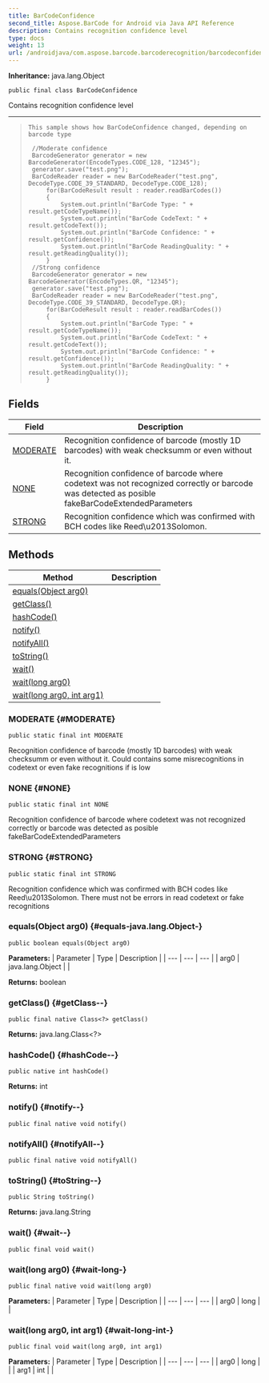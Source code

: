 ```yaml
---
title: BarCodeConfidence
second_title: Aspose.BarCode for Android via Java API Reference
description: Contains recognition confidence level
type: docs
weight: 13
url: /androidjava/com.aspose.barcode.barcoderecognition/barcodeconfidence/
---
```

**Inheritance:**
java.lang.Object
```
public final class BarCodeConfidence
```

Contains recognition confidence level

--------------------

> ```
> This sample shows how BarCodeConfidence changed, depending on barcode type
>  
>  //Moderate confidence
>  BarcodeGenerator generator = new BarcodeGenerator(EncodeTypes.CODE_128, "12345");
>  generator.save("test.png");
>  BarCodeReader reader = new BarCodeReader("test.png", DecodeType.CODE_39_STANDARD, DecodeType.CODE_128);
>      for(BarCodeResult result : reader.readBarCodes())
>      {
>          System.out.println("BarCode Type: " + result.getCodeTypeName());
>          System.out.println("BarCode CodeText: " + result.getCodeText());
>          System.out.println("BarCode Confidence: " + result.getConfidence());
>          System.out.println("BarCode ReadingQuality: " + result.getReadingQuality());
>      }
>  //Strong confidence
>  BarcodeGenerator generator = new BarcodeGenerator(EncodeTypes.QR, "12345");
>  generator.save("test.png");
>  BarCodeReader reader = new BarCodeReader("test.png", DecodeType.CODE_39_STANDARD, DecodeType.QR);
>      for(BarCodeResult result : reader.readBarCodes())
>      {
>          System.out.println("BarCode Type: " + result.getCodeTypeName());
>          System.out.println("BarCode CodeText: " + result.getCodeText());
>          System.out.println("BarCode Confidence: " + result.getConfidence());
>          System.out.println("BarCode ReadingQuality: " + result.getReadingQuality());
>      }
> ```
## Fields

| Field | Description |
| --- | --- |
| [MODERATE](#MODERATE) | Recognition confidence of barcode (mostly 1D barcodes) with weak checksumm or even without it. |
| [NONE](#NONE) | Recognition confidence of barcode where codetext was not recognized correctly or barcode was detected as posible fakeBarCodeExtendedParameters |
| [STRONG](#STRONG) | Recognition confidence which was confirmed with BCH codes like Reed\\u2013Solomon. |
## Methods

| Method | Description |
| --- | --- |
| [equals(Object arg0)](#equals-java.lang.Object-) |  |
| [getClass()](#getClass--) |  |
| [hashCode()](#hashCode--) |  |
| [notify()](#notify--) |  |
| [notifyAll()](#notifyAll--) |  |
| [toString()](#toString--) |  |
| [wait()](#wait--) |  |
| [wait(long arg0)](#wait-long-) |  |
| [wait(long arg0, int arg1)](#wait-long-int-) |  |
### MODERATE {#MODERATE}
```
public static final int MODERATE
```


Recognition confidence of barcode (mostly 1D barcodes) with weak checksumm or even without it. Could contains some misrecognitions in codetext or even fake recognitions if is low

### NONE {#NONE}
```
public static final int NONE
```


Recognition confidence of barcode where codetext was not recognized correctly or barcode was detected as posible fakeBarCodeExtendedParameters

### STRONG {#STRONG}
```
public static final int STRONG
```


Recognition confidence which was confirmed with BCH codes like Reed\\u2013Solomon. There must not be errors in read codetext or fake recognitions

### equals(Object arg0) {#equals-java.lang.Object-}
```
public boolean equals(Object arg0)
```




**Parameters:**
| Parameter | Type | Description |
| --- | --- | --- |
| arg0 | java.lang.Object |  |

**Returns:**
boolean
### getClass() {#getClass--}
```
public final native Class<?> getClass()
```




**Returns:**
java.lang.Class<?>
### hashCode() {#hashCode--}
```
public native int hashCode()
```




**Returns:**
int
### notify() {#notify--}
```
public final native void notify()
```




### notifyAll() {#notifyAll--}
```
public final native void notifyAll()
```




### toString() {#toString--}
```
public String toString()
```




**Returns:**
java.lang.String
### wait() {#wait--}
```
public final void wait()
```




### wait(long arg0) {#wait-long-}
```
public final native void wait(long arg0)
```




**Parameters:**
| Parameter | Type | Description |
| --- | --- | --- |
| arg0 | long |  |

### wait(long arg0, int arg1) {#wait-long-int-}
```
public final void wait(long arg0, int arg1)
```




**Parameters:**
| Parameter | Type | Description |
| --- | --- | --- |
| arg0 | long |  |
| arg1 | int |  |

